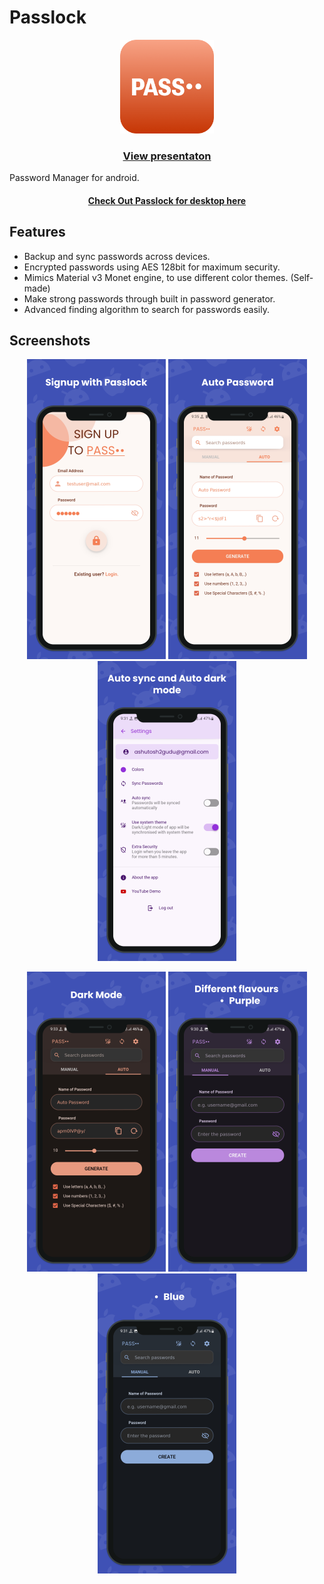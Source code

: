 # Passlock
<p align="center">
    <img src="./assets/pass.png" height="150px" width="150px" />
</p>


<h3 align="center">
    <a href="https://www.youtube.com/watch?v=EOkMDc5mZWI">
        View presentaton
    </a>
</h3>
Password Manager for android.
<h4 align="center">
    <a href="https://github.com/AM-ash-OR-AM-I/PasslockDesktop">
        Check Out Passlock for desktop here
    </a>
</h4>

## Features
* Backup and sync passwords across devices.
* Encrypted passwords using AES 128bit for maximum security.
* Mimics Material v3 Monet engine, to use different color themes. (Self-made)
* Make strong passwords through built in password generator.
* Advanced finding algorithm to search for passwords easily.

## Screenshots

<p align="center">
    <img src="./screenshots/1.png"/>
    <img src="./screenshots/2.png"/>
    <img src="./screenshots/4.png"/>
</p>
<p align="center">
    <img src="./screenshots/5.png"/>
    <img src="./screenshots/6.png"/>
    <img src="./screenshots/7.png"/>
</p>
